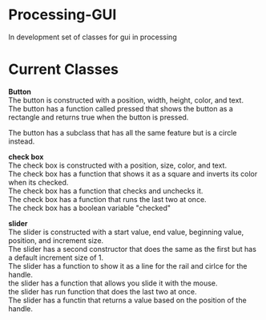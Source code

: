 # Processing-GUI
In development set of classes for gui in processing


# Current Classes

**Button**  
The button is constructed with a position, width, height, color, and text.  
The button has a function called pressed that shows the button as a rectangle and returns true when the button is pressed.  
  
The button has a subclass that has all the same feature but is a circle instead.  

**check box**  
The check box is constructed with a position, size, color, and text.  
The check box has a function that shows it as a square and inverts its color when its checked.  
The check box has a function that checks and unchecks it.  
The check box has a function that runs the last two at once.  
The check box has a boolean variable "checked"  
  
**slider**  
The slider is constructed with a start value, end value, beginning value, position, and increment size.  
The slider has a second constructor that does the same as the first but has a default increment size of 1.  
The slider has a function to show it as a line for the rail and cirlce for the handle.  
the slider has a function that allows you slide it with the mouse.  
the slider has run function that does the last two at once.  
The slider has a functin that returns a value based on the position of the handle.  

